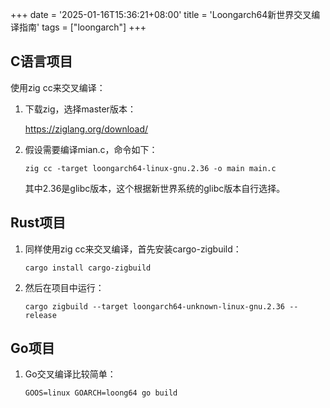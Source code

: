+++
date = '2025-01-16T15:36:21+08:00'
title = 'Loongarch64新世界交叉编译指南'
tags = ["loongarch"]
+++

## C语言项目

使用zig cc来交叉编译：

1. 下载zig，选择master版本：

   <https://ziglang.org/download/>

2. 假设需要编译mian.c，命令如下：

   ```shell
   zig cc -target loongarch64-linux-gnu.2.36 -o main main.c
   ```

   其中2.36是glibc版本，这个根据新世界系统的glibc版本自行选择。

## Rust项目

1. 同样使用zig cc来交叉编译，首先安装cargo-zigbuild：

   ```shell
   cargo install cargo-zigbuild
   ```

2. 然后在项目中运行：

   ```shell
   cargo zigbuild --target loongarch64-unknown-linux-gnu.2.36 --release
   ```

## Go项目

1. Go交叉编译比较简单：

   ```shell
   GOOS=linux GOARCH=loong64 go build
   ```
